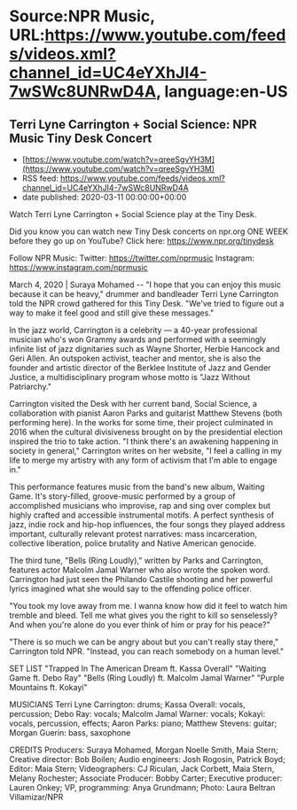 # Source:NPR Music, URL:https://www.youtube.com/feeds/videos.xml?channel_id=UC4eYXhJI4-7wSWc8UNRwD4A, language:en-US

## Terri Lyne Carrington + Social Science: NPR Music Tiny Desk Concert
 - [https://www.youtube.com/watch?v=qreeSgvYH3M](https://www.youtube.com/watch?v=qreeSgvYH3M)
 - RSS feed: https://www.youtube.com/feeds/videos.xml?channel_id=UC4eYXhJI4-7wSWc8UNRwD4A
 - date published: 2020-03-11 00:00:00+00:00

Watch Terri Lyne Carrington + Social Science play at the Tiny Desk.

Did you know you can watch new Tiny Desk concerts on npr.org ONE WEEK before they go up on YouTube? Click here: https://www.npr.org/tinydesk

Follow NPR Music:
Twitter: https://twitter.com/nprmusic
Instagram: https://www.instagram.com/nprmusic

March 4, 2020 | Suraya Mohamed -- "I hope that you can enjoy this music because it can be heavy," drummer and bandleader Terri Lyne Carrington told the NPR crowd gathered for this Tiny Desk. "We've tried to figure out a way to make it feel good and still give these messages."

In the jazz world, Carrington is a celebrity — a 40-year professional musician who's won Grammy awards and performed with a seemingly infinite list of jazz dignitaries such as Wayne Shorter, Herbie Hancock and Geri Allen. An outspoken activist, teacher and mentor, she is also the founder and artistic director of the Berklee Institute of Jazz and Gender Justice, a multidisciplinary program whose motto is "Jazz Without Patriarchy."

Carrington visited the Desk with her current band, Social Science, a collaboration with pianist Aaron Parks and guitarist Matthew Stevens (both performing here). In the works for some time, their project culminated in 2016 when the cultural divisiveness brought on by the presidential election inspired the trio to take action. "I think there's an awakening happening in society in general," Carrington writes on her website, "I feel a calling in my life to merge my artistry with any form of activism that I'm able to engage in."

This performance features music from the band's new album, Waiting Game. It's story-filled, groove-music performed by a group of accomplished musicians who improvise, rap and sing over complex but highly crafted and accessible instrumental motifs. A perfect synthesis of jazz, indie rock and hip-hop influences, the four songs they played address important, culturally relevant protest narratives: mass incarceration, collective liberation, police brutality and Native American genocide.

The third tune, "Bells (Ring Loudly)," written by Parks and Carrington, features actor Malcolm Jamal Warner who also wrote the spoken word. Carrington had just seen the Philando Castile shooting and her powerful lyrics imagined what she would say to the offending police officer.

"You took my love away from me.
I wanna know how did it feel to watch him tremble and bleed.
Tell me what gives you the right to kill so senselessly?
And when you're alone do you ever think of him or pray for his peace?"

"There is so much we can be angry about but you can't really stay there," Carrington told NPR. "Instead, you can reach somebody on a human level."

SET LIST
"Trapped In The American Dream ft. Kassa Overall"
"Waiting Game ft. Debo Ray"
"Bells (Ring Loudly) ft. Malcolm Jamal Warner"
"Purple Mountains ft. Kokayi"

MUSICIANS
Terri Lyne Carrington: drums; Kassa Overall: vocals, percussion; Debo Ray: vocals; Malcolm Jamal Warner: vocals; Kokayi: vocals, percussion, effects; Aaron Parks: piano; Matthew Stevens: guitar; Morgan Guerin: bass, saxophone

CREDITS
Producers: Suraya Mohamed, Morgan Noelle Smith, Maia Stern; Creative director: Bob Boilen; Audio engineers: Josh Rogosin, Patrick Boyd; Editor: Maia Stern; Videographers: CJ Riculan, Jack Corbett, Maia Stern, Melany Rochester; Associate Producer: Bobby Carter; Executive producer: Lauren Onkey; VP, programming: Anya Grundmann; Photo: Laura Beltran Villamizar/NPR

